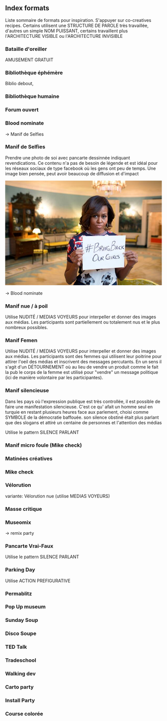 ## Index formats

Liste sommaire de formats pour inspiration. S'appuyer sur co-creatives recipes. Certains utilisent une STRUCTURE DE PAROLE très travaillée, d'autres un simple NOM PUISSANT, certains travaillent plus l'ARCHITECTURE VISIBLE ou l'ARCHITECTURE INVISIBLE

### Bataille d'oreiller

AMUSEMENT GRATUIT

### Bibliothèque éphémère

Biblio debout, 

### Bibliothèque humaine

### Forum ouvert

### Blood nominate

-> Manif de Selfies

### Manif de Selfies

Prendre une photo de soi avec pancarte dessinnée indiquant revendications. Ce contenu n'a pas de besoin de légende et est idéal pour les réseaux sociaux de type facebook où les gens ont peu de temps. Une image bien pensée, peut avoir beaucoup de diffusion et d'impact

![](images/protest-selfies.jpg)

-> Blood nominate


### Manif nue / à poil

Utilise NUDITÉ / MEDIAS VOYEURS  pour interpeller et donner des images aux médias. Les participants sont partiellement ou totalement nus et le plus nombreux possibles.

### Manif Femen

Utilise NUDITÉ / MEDIAS VOYEURS pour interpeller et donner des images aux médias. Les participants sont des femmes qui utilisent leur poitrine pour  attirer l'oeil des médias et inscrivent des messages percutants. En un sens il s'agit d'un DÉTOURNEMENT où au lieu de vendre un produit comme le fait la pub le corps de la femme est utilisé pour "vendre" un message politique (ici de manière volontaire par les participantes).

### Manif silencieuse

Dans les pays où l'expression publique est très controllée, il est possible de faire une manifestation silencieuse. C'est ce qu' afait un homme seul en turquie en restant plusieurs heures face aux parlement, choisi comme SYMBOLE de la démocratie baffouée. son silence obstiné était plus parlant que des slogans et attiré un centaine de personnes et l'attention des médias

Utilise le pattern SILENCE PARLANT

### Manif micro foule (Mike check)

### Matinées créatives

### Mike check

### Vélorution

variante: Vélorution nue (utilise MEDIAS VOYEURS)

### Masse critique

### Museomix

-> remix party

### Pancarte Vrai-Faux

Utilise le pattern SILENCE PARLANT


### Parking Day

Utilise ACTION PREFIGURATIVE

### Permablitz



### Pop Up museum

### Sunday Soup

### Disco Soupe

### TED Talk


### Tradeschool

### Walking dev

### Carto party

### Install Party

### Course colorée
